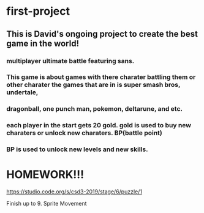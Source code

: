 # first-project

## This is David's ongoing project to create the best game in the world!


### multiplayer ultimate battle featuring sans. 
### This game is about games with there charater battling them or other charater the games that are in is super smash bros, undertale,

### dragonball, one punch man, pokemon, deltarune, and etc.
### each player in the start gets 20 gold. gold is used to buy new charaters or unlock new charaters. BP(battle point) 
### BP is used to unlock new levels and new skills.

# HOMEWORK!!!

https://studio.code.org/s/csd3-2019/stage/6/puzzle/1

Finish up to 9. Sprite Movement
